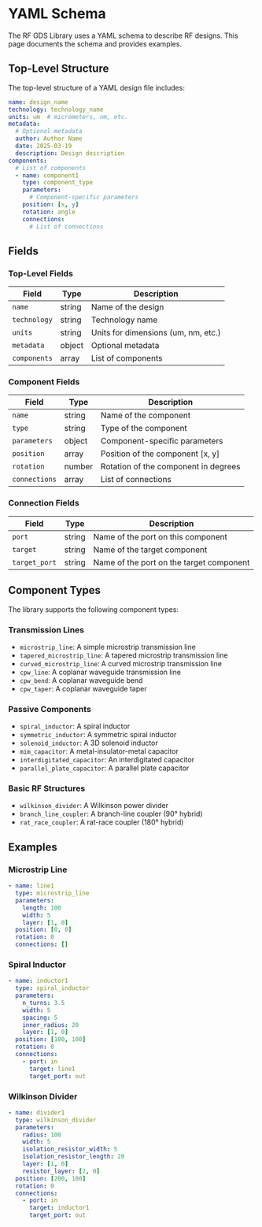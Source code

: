 # YAML Schema

The RF GDS Library uses a YAML schema to describe RF designs. This page documents the schema and provides examples.

## Top-Level Structure

The top-level structure of a YAML design file includes:

```yaml
name: design_name
technology: technology_name
units: um  # micrometers, nm, etc.
metadata:
  # Optional metadata
  author: Author Name
  date: 2025-03-19
  description: Design description
components:
  # List of components
  - name: component1
    type: component_type
    parameters:
      # Component-specific parameters
    position: [x, y]
    rotation: angle
    connections:
      # List of connections
```

## Fields

### Top-Level Fields

| Field | Type | Description |
| ----- | ---- | ----------- |
| `name` | string | Name of the design |
| `technology` | string | Technology name |
| `units` | string | Units for dimensions (um, nm, etc.) |
| `metadata` | object | Optional metadata |
| `components` | array | List of components |

### Component Fields

| Field | Type | Description |
| ----- | ---- | ----------- |
| `name` | string | Name of the component |
| `type` | string | Type of the component |
| `parameters` | object | Component-specific parameters |
| `position` | array | Position of the component [x, y] |
| `rotation` | number | Rotation of the component in degrees |
| `connections` | array | List of connections |

### Connection Fields

| Field | Type | Description |
| ----- | ---- | ----------- |
| `port` | string | Name of the port on this component |
| `target` | string | Name of the target component |
| `target_port` | string | Name of the port on the target component |

## Component Types

The library supports the following component types:

### Transmission Lines

- `microstrip_line`: A simple microstrip transmission line
- `tapered_microstrip_line`: A tapered microstrip transmission line
- `curved_microstrip_line`: A curved microstrip transmission line
- `cpw_line`: A coplanar waveguide transmission line
- `cpw_bend`: A coplanar waveguide bend
- `cpw_taper`: A coplanar waveguide taper

### Passive Components

- `spiral_inductor`: A spiral inductor
- `symmetric_inductor`: A symmetric spiral inductor
- `solenoid_inductor`: A 3D solenoid inductor
- `mim_capacitor`: A metal-insulator-metal capacitor
- `interdigitated_capacitor`: An interdigitated capacitor
- `parallel_plate_capacitor`: A parallel plate capacitor

### Basic RF Structures

- `wilkinson_divider`: A Wilkinson power divider
- `branch_line_coupler`: A branch-line coupler (90° hybrid)
- `rat_race_coupler`: A rat-race coupler (180° hybrid)

## Examples

### Microstrip Line

```yaml
- name: line1
  type: microstrip_line
  parameters:
    length: 100
    width: 5
    layer: [1, 0]
  position: [0, 0]
  rotation: 0
  connections: []
```

### Spiral Inductor

```yaml
- name: inductor1
  type: spiral_inductor
  parameters:
    n_turns: 3.5
    width: 5
    spacing: 5
    inner_radius: 20
    layer: [1, 0]
  position: [100, 100]
  rotation: 0
  connections:
    - port: in
      target: line1
      target_port: out
```

### Wilkinson Divider

```yaml
- name: divider1
  type: wilkinson_divider
  parameters:
    radius: 100
    width: 5
    isolation_resistor_width: 5
    isolation_resistor_length: 20
    layer: [1, 0]
    resistor_layer: [2, 0]
  position: [200, 100]
  rotation: 0
  connections:
    - port: in
      target: inductor1
      target_port: out
```

